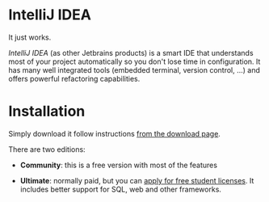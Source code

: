 # IntelliJ IDEA

It just works.

_IntelliJ IDEA_ (as other Jetbrains products) is a smart IDE that understands
most of your project automatically so you don't lose time in configuration. It
has many well integrated tools (embedded terminal, version control, ...) and
offers powerful refactoring capabilities.

# Installation

Simply download it follow instructions [from the download
page][intellij-download].

There are two editions:

- **Community**: this is a free version with most of the features

- **Ultimate**: normally paid, but you can [apply for free student
  licenses][jetbrains-student]. It includes better support for SQL, web and
  other frameworks.

[jetbrains-student]: https://www.jetbrains.com/student/
[intellij-download]: https://www.jetbrains.com/idea/download/
